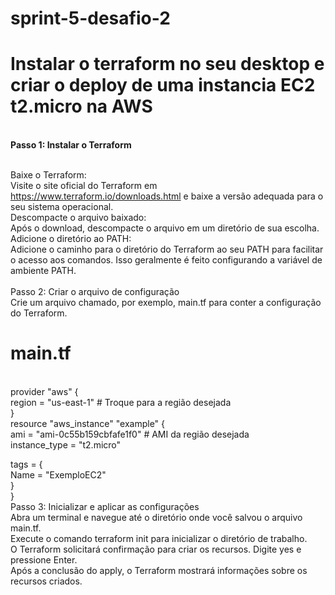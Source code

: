 # sprint-5-desafio-2
<h1><strong>Instalar o terraform no seu desktop e criar o deploy de uma instancia EC2 t2.micro na AWS</strong></h1>
<br>
<strong>Passo 1: Instalar o Terraform</strong>
<br><br>

Baixe o Terraform:
<br>
    Visite o site oficial do Terraform em https://www.terraform.io/downloads.html e baixe a versão adequada para o seu sistema operacional.
<br>
    Descompacte o arquivo baixado:
    <br>
    Após o download, descompacte o arquivo em um diretório de sua escolha.
<br>
    Adicione o diretório ao PATH:
    <br>
    Adicione o caminho para o diretório do Terraform ao seu PATH para facilitar o acesso aos comandos. Isso geralmente é feito configurando a variável de ambiente PATH.
<br><br>
Passo 2: Criar o arquivo de configuração
<br>
Crie um arquivo chamado, por exemplo, main.tf para conter a configuração do Terraform.
<br>
# main.tf
<br>
provider "aws" {
<br>
  region = "us-east-1"  # Troque para a região desejada
  <br>
}
<br>
resource "aws_instance" "example" {
<br>
  ami           = "ami-0c55b159cbfafe1f0"  # AMI da região desejada
  <br>
  instance_type = "t2.micro"
  <br>

  tags = {
  <br>
    Name = "ExemploEC2"
    <br>
  }
  <br>
}
<br>
Passo 3: Inicializar e aplicar as configurações
<br>
    Abra um terminal e navegue até o diretório onde você salvou o arquivo main.tf.
<br>
    Execute o comando terraform init para inicializar o diretório de trabalho.
<br>
O Terraform solicitará confirmação para criar os recursos. Digite yes e pressione Enter.
<br>
Após a conclusão do apply, o Terraform mostrará informações sobre os recursos criados.
